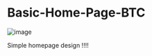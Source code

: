 # Basic-Home-Page-BTC


![image](https://user-images.githubusercontent.com/105923196/196162841-d59657ad-0b1e-4f6e-8aa5-4ae4f22f476c.png)



Simple homepage design !!!!
